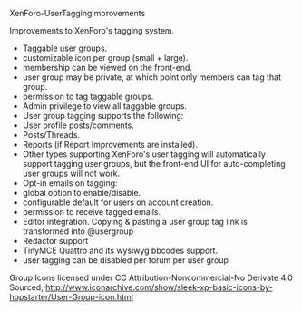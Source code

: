 XenForo-UserTaggingImprovements

Improvements to XenForo's tagging system.

- Taggable user groups.
 - customizable icon per group (small + large).
 - membership can be viewed on the front-end.
 - user group may be private, at which point only members can tag that group.
 - permission to tag taggable groups.
 - Admin privilege to view all taggable groups.
- User group tagging supports the following:
 - User profile posts/comments.
 - Posts/Threads.
 - Reports (if Report Improvements are installed).
 - Other types supporting XenForo's user tagging will automatically support tagging user groups, but the front-end UI for auto-completing user groups will not work.
- Opt-in emails on tagging:
 - global option to enable/disable.
 - configurable default for users on account creation.
 - permission to receive tagged emails.
- Editor integration. Copying & pasting a user group tag link is transformed into @usergroup
 - Redactor support
 - TinyMCE Quattro and its wysiwyg bbcodes support.
- user tagging can be disabled per forum per user group


Group Icons licensed under CC Attribution-Noncommercial-No Derivate 4.0
Sourced; http://www.iconarchive.com/show/sleek-xp-basic-icons-by-hopstarter/User-Group-icon.html